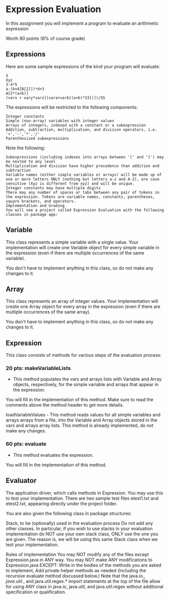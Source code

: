 # Expression Evaluation #
In this assignment you will implement a program to evaluate an arithmetic expression

Worth 80 points (8% of course grade)

## Expressions ##
Here are some sample expressions of the kind your program will evaluate:
```
3
Xyz
3-4*5
a-(b+A[B[2]])*d+3
A[2*(a+b)]
(varx + vary*varz[(vara+varb[(a+b)*33])])/55
```
The expressions will be restricted to the following components:
```
Integer constants
Simple (non-array) variables with integer values
Arrays of integers, indexed with a constant or a subexpression
Addition, subtraction, multiplication, and division operators, i.e. '+','-','*','/'
Parenthesized subexpressions
```
Note the following:
```
Subexpressions (including indexes into arrays between '[' and ']') may be nested to any level
Multiplication and division have higher precedence than addition and subtraction
Variable names (either simple variables or arrays) will be made up of one or more letters ONLY (nothing but letters a-z and A-Z), are case sensitive (Xyz is different from xyz) and will be unique.
Integer constants may have multiple digits
There may any number of spaces or tabs between any pair of tokens in the expression. Tokens are variable names, constants, parentheses, square brackets, and operators.
Implementation and Grading
You will see a project called Expression Evaluation with the following classes in package app:
```
## Variable ##

This class represents a simple variable with a single value. Your implementation will create one Variable object for every simple variable in the expression (even if there are multiple occurrences of the same variable).

You don't have to implement anything in this class, so do not make any changes to it.

## Array ##

This class represents an array of integer values. Your implementation will create one Array object for every array in the expression (even if there are multiple occurrences of the same array).

You don't have to implement anything in this class, so do not make any changes to it.

## Expression ##

This class consists of methods for various steps of the evaluation process:

### 20 pts: makeVariableLists ###
- This method populates the vars and arrays lists with Variable and Array objects, respectively, for the simple variable and arrays that appear in the expression.

You will fill in the implementation of this method. Make sure to read the comments above the method header to get more details.

loadVariableValues - This method reads values for all simple variables and arrays arrays from a file, into the Variable and Array objects stored in the vars and arrays array lists. This method is already implemented, do not make any changes.

### 60 pts: evaluate ###
- This method evaluates the expression.

You will fill in the implementation of this method.

## Evaluator ##
The application driver, which calls methods in Expression. You may use this to test your implementation. There are two sample test files etest1.txt and etest2.txt, appearing directly under the project folder.

You are also given the following class in package structures:

Stack, to be (optionally) used in the evaluation process
Do not add any other classes. In particular, if you wish to use stacks in your evaluation implementation do NOT use your own stack class, ONLY use the one you are given. The reason is, we will be using this same Stack class when we test your implementation.

Rules of implementation
You may NOT modify any of the files except Expression.java in ANY way.
You may NOT make ANY modifications to Expression.java EXCEPT:
Write in the bodies of the methods you are asked to implement,
Add private helper methods as needed (including the recursive evaluate method discussed below.)
Note that the java.io.*, java.util.*, and java.util.regex.* import statements at the top of the file allow for using ANY class in java.io, java.util, and java.util.regex without additional specification or qualification.

